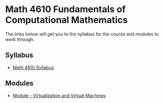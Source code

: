 # Math 4610 Fundamentals of Computational Mathematics

The links below will get you to the syllabus for the course and modules to work through.

## Syllabus

* [Math 4610 Syllabus](./syllabus/syllabus.md)

## Modules

* [Module - Virtualization and Virtual Machines](./modules/module_01/content/content_01.md)
